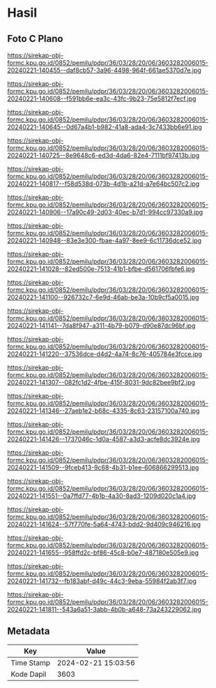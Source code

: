 # Hasil

## Foto C Plano

https://sirekap-obj-formc.kpu.go.id/0852/pemilu/pdpr/36/03/28/20/06/3603282006015-20240221-140455--daf8cb57-3a96-4498-964f-661ae5370d7e.jpg

https://sirekap-obj-formc.kpu.go.id/0852/pemilu/pdpr/36/03/28/20/06/3603282006015-20240221-140608--f591bb6e-ea3c-43fc-9b23-75e5812f7ecf.jpg

https://sirekap-obj-formc.kpu.go.id/0852/pemilu/pdpr/36/03/28/20/06/3603282006015-20240221-140645--0d67a4b1-b982-41a8-ada4-3c7433bb6e91.jpg

https://sirekap-obj-formc.kpu.go.id/0852/pemilu/pdpr/36/03/28/20/06/3603282006015-20240221-140725--8e9648c6-ed3d-4da6-82e4-7111bf97413b.jpg

https://sirekap-obj-formc.kpu.go.id/0852/pemilu/pdpr/36/03/28/20/06/3603282006015-20240221-140817--f58d538d-073b-4d1b-a21d-a7e64bc507c2.jpg

https://sirekap-obj-formc.kpu.go.id/0852/pemilu/pdpr/36/03/28/20/06/3603282006015-20240221-140906--17a90c49-2d03-40ec-b7d1-994cc97330a9.jpg

https://sirekap-obj-formc.kpu.go.id/0852/pemilu/pdpr/36/03/28/20/06/3603282006015-20240221-140948--83e3e300-fbae-4a97-8ee9-6c11736dce52.jpg

https://sirekap-obj-formc.kpu.go.id/0852/pemilu/pdpr/36/03/28/20/06/3603282006015-20240221-141028--82ed500e-7513-41b1-bfbe-d561706fbfe6.jpg

https://sirekap-obj-formc.kpu.go.id/0852/pemilu/pdpr/36/03/28/20/06/3603282006015-20240221-141100--926732c7-6e9d-46ab-be3a-10b9cf5a0015.jpg

https://sirekap-obj-formc.kpu.go.id/0852/pemilu/pdpr/36/03/28/20/06/3603282006015-20240221-141141--7da8f947-a311-4b79-b079-d90e87dc96bf.jpg

https://sirekap-obj-formc.kpu.go.id/0852/pemilu/pdpr/36/03/28/20/06/3603282006015-20240221-141220--37536dce-d4d2-4a74-8c76-405784e3fcce.jpg

https://sirekap-obj-formc.kpu.go.id/0852/pemilu/pdpr/36/03/28/20/06/3603282006015-20240221-141307--082fc1d2-4fbe-415f-8031-9dc82bee9bf2.jpg

https://sirekap-obj-formc.kpu.go.id/0852/pemilu/pdpr/36/03/28/20/06/3603282006015-20240221-141346--27aeb1e2-b68c-4335-8c63-23157100a740.jpg

https://sirekap-obj-formc.kpu.go.id/0852/pemilu/pdpr/36/03/28/20/06/3603282006015-20240221-141426--1737046c-1d0a-4587-a3d3-acfe8dc3924e.jpg

https://sirekap-obj-formc.kpu.go.id/0852/pemilu/pdpr/36/03/28/20/06/3603282006015-20240221-141509--9fceb413-9c68-4b31-b1ee-606866299513.jpg

https://sirekap-obj-formc.kpu.go.id/0852/pemilu/pdpr/36/03/28/20/06/3603282006015-20240221-141551--0a7ffd77-4b1b-4a30-8ad3-1209d020c1a4.jpg

https://sirekap-obj-formc.kpu.go.id/0852/pemilu/pdpr/36/03/28/20/06/3603282006015-20240221-141624--57f770fe-5a64-4743-bdd2-9d409c946216.jpg

https://sirekap-obj-formc.kpu.go.id/0852/pemilu/pdpr/36/03/28/20/06/3603282006015-20240221-141655--958ffd2c-bf86-45c8-b0e7-487180e505e9.jpg

https://sirekap-obj-formc.kpu.go.id/0852/pemilu/pdpr/36/03/28/20/06/3603282006015-20240221-141732--fb183abf-d49c-44c3-9eba-55984f2ab3f7.jpg

https://sirekap-obj-formc.kpu.go.id/0852/pemilu/pdpr/36/03/28/20/06/3603282006015-20240221-141811--543a6a51-3abb-4b0b-a648-73a243229062.jpg


## Metadata

| Key        | Value               |
| ---------- | ------------------- |
| Time Stamp | 2024-02-21 15:03:56 |
| Kode Dapil | 3603                |




